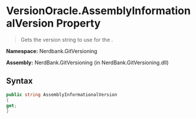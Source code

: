 # VersionOracle.AssemblyInformationalVersion Property
> Gets the version string to use for the .

**Namespace:** Nerdbank.GitVersioning

**Assembly:** NerdBank.GitVersioning (in NerdBank.GitVersioning.dll)
## Syntax
~~~~csharp
public string AssemblyInformationalVersion
{
get;
}
~~~~
